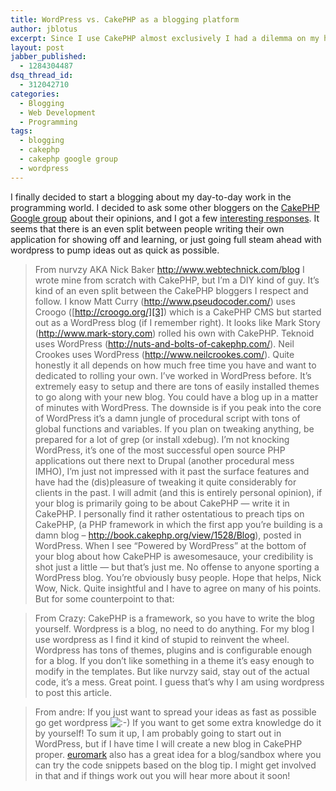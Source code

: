 ```yaml
---
title: WordPress vs. CakePHP as a blogging platform
author: jblotus
excerpt: Since I use CakePHP almost exclusively I had a dilemma on my hands. Should I choose Wordpress, which is firmly established and very mature? Or should I write my own blog application using CakePHP which I find a bit more fun, and frankly, comfortable using
layout: post
jabber_published:
  - 1284304487
dsq_thread_id:
  - 312042710
categories:
  - Blogging
  - Web Development
  - Programming
tags:
  - blogging
  - cakephp
  - cakephp google group
  - wordpress
---
```

I finally decided to start a blogging about my day-to-day work in the programming world. I decided to ask some other bloggers on the [CakePHP Google group][1] about their opinions, and I got a few [interesting responses][2]. It seems that there is an even split between people writing their own application for showing off and learning, or just going full steam ahead with wordpress to pump ideas out as quick as possible.

> From nurvzy AKA Nick Baker <http://www.webtechnick.com/blog> I wrote mine from scratch with CakePHP, but I&#8217;m a DIY kind of guy. It&#8217;s kind of an even split between the CakePHP bloggers I respect and follow. I know Matt Curry (<http://www.pseudocoder.com/>) uses Croogo ([http://croogo.org/][3]) which is a CakePHP CMS but started out as a WordPress blog (if I remember right). It looks like Mark Story (<http://www.mark-story.com>) rolled his own with CakePHP. Teknoid uses WordPress (<http://nuts-and-bolts-of-cakephp.com/>). Neil Crookes uses WordPress (<http://www.neilcrookes.com/>). Quite honestly it all depends on how much free time you have and want to dedicated to rolling your own. I&#8217;ve worked in WordPress before. It&#8217;s extremely easy to setup and there are tons of easily installed themes to go along with your new blog. You could have a blog up in a matter of minutes with WordPress. The downside is if you peak into the core of WordPress it&#8217;s a damn jungle of procedural script with tons of global functions and variables. If you plan on tweaking anything, be prepared for a lot of grep (or install xdebug). I&#8217;m not knocking WordPress, it&#8217;s one of the most successful open source PHP applications out there next to Drupal (another procedural mess IMHO), I&#8217;m just not impressed with it past the surface features and have had the (dis)pleasure of tweaking it quite considerably for clients in the past. I will admit (and this is entirely personal opinion), if your blog is primarily going to be about CakePHP &#8212; write it in CakePHP. I personally find it rather ostentatious to preach tips on CakePHP, (a PHP framework in which the first app you&#8217;re building is a damn blog &#8211; <http://book.cakephp.org/view/1528/Blog>), posted in WordPress. When I see &#8220;Powered by WordPress&#8221; at the bottom of your blog about how CakePHP is awesomesauce, your credibility is shot just a little &#8212; but that&#8217;s just me. No offense to anyone sporting a WordPress blog. You&#8217;re obviously busy people. Hope that helps, Nick
Wow, Nick. Quite insightful and I have to agree on many of his points. But for some counterpoint to that:

> From Crazy:
> CakePHP is a framework, so you have to write the blog yourself. Wordpress is a blog, no need to do anything. For my blog I use wordpress as I find it kind of stupid to reinvent the wheel. Wordpress has tons of themes, plugins and is configurable enough for a blog. If you don&#8217;t like something in a theme it&#8217;s easy enough to modify in the templates. But like nurvzy said, stay out of the actual code, it&#8217;s a mess.
Great point. I guess that&#8217;s why I am using wordpress to post this article.

> From andre:
> If you just want to spread your ideas as fast as possible go get wordpress <img src="http://www.jblotus.com/wp-includes/images/smilies/icon_smile.gif" alt=":-)" class="wp-smiley" /> If you want to get some extra knowledge do it by yourself!
To sum it up, I am probably going to start out in WordPress, but if I have time I will create a new blog in CakePHP proper. [euromark][4] also has a great idea for a blog/sandbox where you can try the code snippets based on the blog tip. I might get involved in that and if things work out you will hear more about it soon!

 [1]: http://groups.google.com/group/cake-php
 [2]: http://groups.google.com/group/cake-php/browse_thread/thread/5a6f9b14801bd622
 [3]: http://www.pseudocoder.com/
 [4]: http://www.dereuromark.de/

